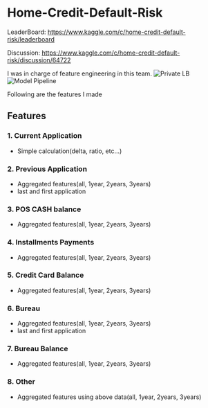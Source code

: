 # Home-Credit-Default-Risk
LeaderBoard: https://www.kaggle.com/c/home-credit-default-risk/leaderboard

Discussion: https://www.kaggle.com/c/home-credit-default-risk/discussion/64722

I was in charge of feature engineering in this team.
![Private LB](https://github.com/KazukiOnodera/Home-Credit-Default-Risk/blob/master/LB/%E3%82%B9%E3%82%AF%E3%83%AA%E3%83%BC%E3%83%B3%E3%82%B7%E3%83%A7%E3%83%83%E3%83%88%202018-08-30%2013.42.37.png)
![Model Pipeline](https://github.com/KazukiOnodera/Home-Credit-Default-Risk/blob/master/other/model_structure_v8_blending.png)

Following are the features I made

## Features
### 1. Current Application
* Simple calculation(delta, ratio, etc...)
### 2. Previous Application
* Aggregated features(all, 1year, 2years, 3years)
* last and first application
### 3. POS CASH balance
* Aggregated features(all, 1year, 2years, 3years)
### 4. Installments Payments
* Aggregated features(all, 1year, 2years, 3years)
### 5. Credit Card Balance
* Aggregated features(all, 1year, 2years, 3years)
### 6. Bureau
* Aggregated features(all, 1year, 2years, 3years)
* last and first application
### 7. Bureau Balance
* Aggregated features(all, 1year, 2years, 3years)
### 8. Other
* Aggregated features using above data(all, 1year, 2years, 3years)

